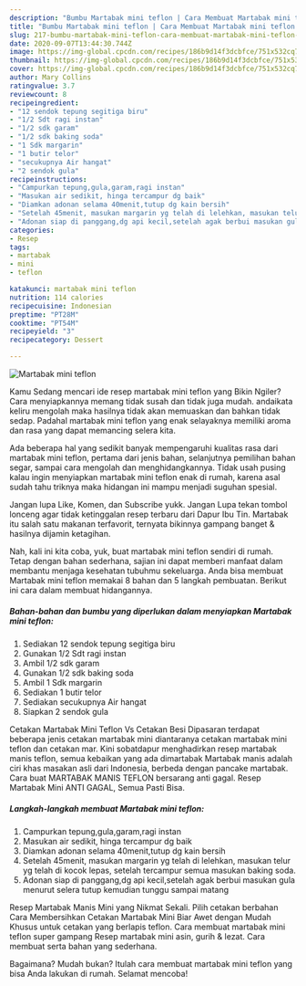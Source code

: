 ```yaml
---
description: "Bumbu Martabak mini teflon | Cara Membuat Martabak mini teflon Yang Enak Dan Lezat"
title: "Bumbu Martabak mini teflon | Cara Membuat Martabak mini teflon Yang Enak Dan Lezat"
slug: 217-bumbu-martabak-mini-teflon-cara-membuat-martabak-mini-teflon-yang-enak-dan-lezat
date: 2020-09-07T13:44:30.744Z
image: https://img-global.cpcdn.com/recipes/186b9d14f3dcbfce/751x532cq70/martabak-mini-teflon-foto-resep-utama.jpg
thumbnail: https://img-global.cpcdn.com/recipes/186b9d14f3dcbfce/751x532cq70/martabak-mini-teflon-foto-resep-utama.jpg
cover: https://img-global.cpcdn.com/recipes/186b9d14f3dcbfce/751x532cq70/martabak-mini-teflon-foto-resep-utama.jpg
author: Mary Collins
ratingvalue: 3.7
reviewcount: 8
recipeingredient:
- "12 sendok tepung segitiga biru"
- "1/2 Sdt ragi instan"
- "1/2 sdk garam"
- "1/2 sdk baking soda"
- "1 Sdk margarin"
- "1 butir telor"
- "secukupnya Air hangat"
- "2 sendok gula"
recipeinstructions:
- "Campurkan tepung,gula,garam,ragi instan"
- "Masukan air sedikit, hinga tercampur dg baik"
- "Diamkan adonan selama 40menit,tutup dg kain bersih"
- "Setelah 45menit, masukan margarin yg telah di lelehkan, masukan telur yg telah di kocok lepas, setelah tercampur semua masukan baking soda."
- "Adonan siap di panggang,dg api kecil,setelah agak berbui masukan gula menurut selera tutup kemudian tunggu sampai matang"
categories:
- Resep
tags:
- martabak
- mini
- teflon

katakunci: martabak mini teflon 
nutrition: 114 calories
recipecuisine: Indonesian
preptime: "PT28M"
cooktime: "PT54M"
recipeyield: "3"
recipecategory: Dessert

---
```



![Martabak mini teflon](https://img-global.cpcdn.com/recipes/186b9d14f3dcbfce/751x532cq70/martabak-mini-teflon-foto-resep-utama.jpg)

Kamu Sedang mencari ide resep martabak mini teflon yang Bikin Ngiler? Cara menyiapkannya memang tidak susah dan tidak juga mudah. andaikata keliru mengolah maka hasilnya tidak akan memuaskan dan bahkan tidak sedap. Padahal martabak mini teflon yang enak selayaknya memiliki aroma dan rasa yang dapat memancing selera kita.

Ada beberapa hal yang sedikit banyak mempengaruhi kualitas rasa dari martabak mini teflon, pertama dari jenis bahan, selanjutnya pemilihan bahan segar, sampai cara mengolah dan menghidangkannya. Tidak usah pusing kalau ingin menyiapkan martabak mini teflon enak di rumah, karena asal sudah tahu triknya maka hidangan ini mampu menjadi suguhan spesial.

Jangan lupa Like, Komen, dan Subscribe yukk. Jangan Lupa tekan tombol lonceng agar tidak ketinggalan resep terbaru dari Dapur Ibu Tin. Martabak itu salah satu makanan terfavorit, ternyata bikinnya gampang banget &amp; hasilnya dijamin ketagihan.


Nah, kali ini kita coba, yuk, buat martabak mini teflon sendiri di rumah. Tetap dengan bahan sederhana, sajian ini dapat memberi manfaat dalam membantu menjaga kesehatan tubuhmu sekeluarga. Anda bisa membuat Martabak mini teflon memakai 8 bahan dan 5 langkah pembuatan. Berikut ini cara dalam membuat hidangannya.

<!--inarticleads1-->

##### Bahan-bahan dan bumbu yang diperlukan dalam menyiapkan Martabak mini teflon:

1. Sediakan 12 sendok tepung segitiga biru
1. Gunakan 1/2 Sdt ragi instan
1. Ambil 1/2 sdk garam
1. Gunakan 1/2 sdk baking soda
1. Ambil 1 Sdk margarin
1. Sediakan 1 butir telor
1. Sediakan secukupnya Air hangat
1. Siapkan 2 sendok gula


Cetakan Martabak Mini Teflon Vs Cetakan Besi Dipasaran terdapat beberapa jenis cetakan martabak mini diantaranya cetakan martabak mini teflon dan cetakan mar. Kini sobatdapur menghadirkan resep martabak manis teflon, semua kebaikan yang ada dimartabak Martabak manis adalah ciri khas masakan asli dari Indonesia, berbeda dengan pancake martabak. Cara buat MARTABAK MANIS TEFLON bersarang anti gagal. Resep Martabak Mini ANTI GAGAL, Semua Pasti Bisa. 

<!--inarticleads2-->

##### Langkah-langkah membuat Martabak mini teflon:

1. Campurkan tepung,gula,garam,ragi instan
1. Masukan air sedikit, hinga tercampur dg baik
1. Diamkan adonan selama 40menit,tutup dg kain bersih
1. Setelah 45menit, masukan margarin yg telah di lelehkan, masukan telur yg telah di kocok lepas, setelah tercampur semua masukan baking soda.
1. Adonan siap di panggang,dg api kecil,setelah agak berbui masukan gula menurut selera tutup kemudian tunggu sampai matang


Resep Martabak Manis Mini yang Nikmat Sekali. Pilih cetakan berbahan Cara Membersihkan Cetakan Martabak Mini Biar Awet dengan Mudah Khusus untuk cetakan yang berlapis teflon. Cara membuat martabak mini teflon super gampang Resep martabak mini asin, gurih &amp; lezat. Cara membuat serta bahan yang sederhana. 

Bagaimana? Mudah bukan? Itulah cara membuat martabak mini teflon yang bisa Anda lakukan di rumah. Selamat mencoba!
